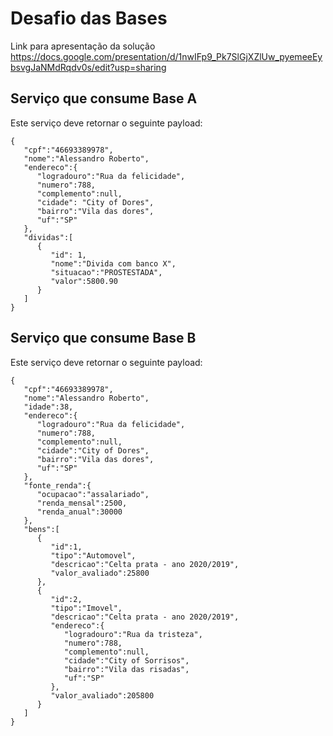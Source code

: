# Desafio das Bases

Link para apresentação da solução
https://docs.google.com/presentation/d/1nwIFp9_Pk7SlGjXZlUw_pyemeeEybsvgJaNMdRqdv0s/edit?usp=sharing


## Serviço que consume Base A

Este serviço deve retornar o seguinte payload:

```
{
   "cpf":"46693389978",
   "nome":"Alessandro Roberto",
   "endereco":{
      "logradouro":"Rua da felicidade",
      "numero":788,
      "complemento":null,
      "cidade": "City of Dores",
      "bairro":"Vila das dores",
      "uf":"SP"
   },
   "dividas":[
      {
         "id": 1,
         "nome":"Divida com banco X",
         "situacao":"PROSTESTADA",
         "valor":5800.90
      }
   ]
}
```

## Serviço que consume Base B

Este serviço deve retornar o seguinte payload:

```
{
   "cpf":"46693389978",
   "nome":"Alessandro Roberto",
   "idade":38,
   "endereco":{
      "logradouro":"Rua da felicidade",
      "numero":788,
      "complemento":null,
      "cidade":"City of Dores",
      "bairro":"Vila das dores",
      "uf":"SP"
   },
   "fonte_renda":{
      "ocupacao":"assalariado",
      "renda_mensal":2500,
      "renda_anual":30000
   },
   "bens":[
      {
         "id":1,
         "tipo":"Automovel",
         "descricao":"Celta prata - ano 2020/2019",
         "valor_avaliado":25800
      },
      {
         "id":2,
         "tipo":"Imovel",
         "descricao":"Celta prata - ano 2020/2019",
         "endereco":{
            "logradouro":"Rua da tristeza",
            "numero":788,
            "complemento":null,
            "cidade":"City of Sorrisos",
            "bairro":"Vila das risadas",
            "uf":"SP"
         },
         "valor_avaliado":205800
      }
   ]
}
```

